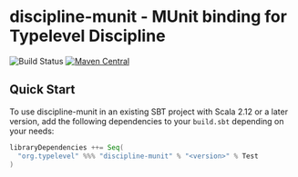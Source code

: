 # discipline-munit - MUnit binding for Typelevel Discipline

![Build Status](https://github.com/typelevel/discipline-munit/workflows/build/badge.svg) [![Maven Central](https://maven-badges.herokuapp.com/maven-central/org.typelevel/discipline-munit_2.12/badge.svg)](https://maven-badges.herokuapp.com/maven-central/org.typelevel/discipline-munit_2.12)

## Quick Start

To use discipline-munit in an existing SBT project with Scala 2.12 or a later version, add the following dependencies to your
`build.sbt` depending on your needs:

```scala
libraryDependencies ++= Seq(
  "org.typelevel" %%% "discipline-munit" % "<version>" % Test
)
```